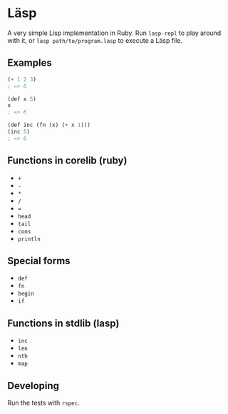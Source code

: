 # Läsp

A very simple Lisp implementation in Ruby. Run `lasp-repl` to play around with
it, or `lasp path/to/program.lasp` to execute a Läsp file.

## Examples

```lisp
(+ 1 2 3)
; => 6

(def x 5)
x
; => 6

(def inc (fn (x) (+ x 1)))
(inc 5)
; => 6
```

## Functions in corelib (ruby)

- `+`
- `-`
- `*`
- `/`
- `=`
- `head`
- `tail`
- `cons`
- `println`

## Special forms

- `def`
- `fn`
- `begin`
- `if`

## Functions in stdlib (lasp)

- `inc`
- `len`
- `nth`
- `map`

## Developing

Run the tests with `rspec`.
